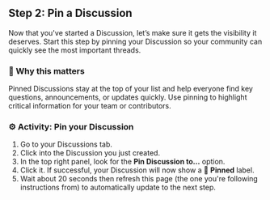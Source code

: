 <!--
  <<< Author notes: Step 2 >>>
  Start this step by acknowledging the previous step.
  Define terms and link to docs.github.com.
-->

<!-- <<< Author notes: Step 2 >>> -->
## Step 2: Pin a Discussion 

Now that you've started a Discussion, let’s make sure it gets the visibility it deserves. Start this step by pinning your Discussion so your community can quickly see the most important threads. 

### 🤔 Why this matters

Pinned Discussions stay at the top of your list and help everyone find key questions, announcements, or updates quickly. Use pinning to highlight critical information for your team or contributors.

### ⚙️ Activity: Pin your Discussion

1. Go to your Discussions tab.
2. Click into the Discussion you just created.
3. In the top right panel, look for the **Pin Discussion to…** option.
4. Click it. If successful, your Discussion will now show a 📌 **Pinned** label.
5. Wait about 20 seconds then refresh this page (the one you're following instructions from) to automatically update to the next step.
